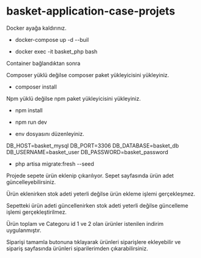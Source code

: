 # basket-application-case-projets

Docker ayağa kaldırınız.

- docker-compose up -d --buil

- docker exec -it basket_php bash
    
Container bağlandıktan sonra 

Composer yüklü değilse composer paket yükleyicisini yükleyiniz.
    
- composer install

Npm yüklü değilse npm paket yükleyicisini yükleyiniz.
   
- npm install
    
- npm run dev
    
- env dosyasını düzenleyiniz.
    
DB_HOST=basket_mysql
DB_PORT=3306
DB_DATABASE=basket_db
DB_USERNAME=basket_user
DB_PASSWORD=basket_password
    
- php artisa migrate:fresh --seed
    
Projede sepete ürün eklenip çıkarılıyor. Sepet sayfasında ürün adet güncelleyebilirsiniz.

Ürün eklenirken stok adeti yeterli değilse ürün ekleme işlemi gerçekleşmez.
    
Sepetteki ürün adeti güncellenirken stok adeti yeterli değilse güncelleme işlemi gerçekleştirilmez.
    
Ürün toplam ve Categoru id 1 ve 2 olan ürünler istenilen indirim uygulanmıştır.

Siparişi tamamla  butonuna tıklayarak ürünleri siparişlere ekleyebilir ve sipariş sayfasında ürünleri siparilerimden çıkarabilirsiniz.
    
    

